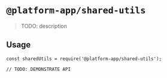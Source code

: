 # `@platform-app/shared-utils`

> TODO: description

## Usage

```
const sharedUtils = require('@platform-app/shared-utils');

// TODO: DEMONSTRATE API
```

